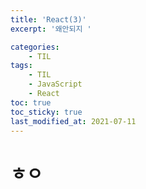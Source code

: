 ```yaml
---
title: 'React(3)'
excerpt: '왜안되지 '

categories:
    - TIL
tags:
    - TIL
    - JavaScript
    - React
toc: true
toc_sticky: true
last_modified_at: 2021-07-11
---
```


# ㅎㅇ
